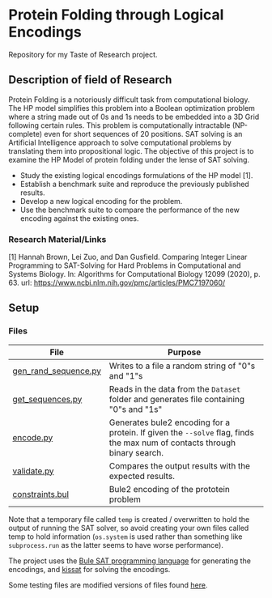 # Protein Folding through Logical Encodings

Repository for my Taste of Research project.

## Description of field of Research

Protein Folding is a notoriously difficult task from computational biology.
The HP model simplifies this problem into a Boolean optimization problem where a string made out of 0s and 1s needs to be embedded into a 3D Grid following certain rules.
This problem is computationally intractable (NP-complete) even for short sequences of 20 positions.
SAT solving is an Artificial Intelligence approach to solve computational problems by translating them into propositional logic.
The objective of this project is to examine the HP Model of protein folding under the lense of SAT solving.

- Study the existing logical encodings formulations of the HP model [1].
- Establish a benchmark suite and reproduce the previously published results.
- Develop a new logical encoding for the problem.
- Use the benchmark suite to compare the performance of the new encoding against the existing ones.

### Research Material/Links

[1] Hannah Brown, Lei Zuo, and Dan Gusfield. Comparing Integer Linear Programming to SAT-Solving for Hard Problems in Computational and Systems Biology. In: Algorithms for Computational Biology 12099 (2020), p. 63. url: https://www.ncbi.nlm.nih.gov/pmc/articles/PMC7197060/

## Setup

### Files

| File                                         | Purpose                                                                                                                   |
| -------------------------------------------- | ------------------------------------------------------------------------------------------------------------------------- |
| [gen_rand_sequence.py](gen_rand_sequence.py) | Writes to a file a random string of "0"s and "1"s                                                                         |
| [get_sequences.py](get_sequences.py)         | Reads in the data from the `Dataset` folder and generates file containing "0"s and "1s"                                   |
| [encode.py](encode.py)                       | Generates bule2 encoding for a protein. If given the `--solve` flag, finds the max num of contacts through binary search. |
| [validate.py](validate.py)                   | Compares the output results with the expected results.                                                                    |
| [constraints.bul](bule/constraints.bul)      | Bule2 encoding of the prototein problem                                                                                   |

Note that a temporary file called `temp` is created / overwritten to hold the output of running the SAT solver, so avoid creating your own files called temp to hold information (`os.system` is used rather than something like `subprocess.run` as the latter seems to have worse performance).

The project uses the [Bule SAT programming language](https://github.com/vale1410/bule) for generating the encodings, and [kissat](https://github.com/arminbiere/kissat) for solving the encodings.

Some testing files are modified versions of files found [here](https://github.com/hannah-aught/prototein-problem).
